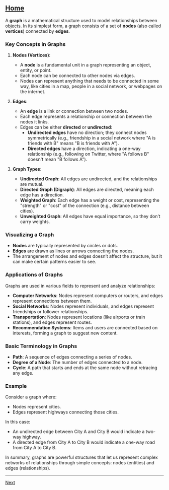 [Home](https://t2m.io/VwvDcuw)
---

A **graph** is a mathematical structure used to model relationships between objects. In its simplest form, a graph consists of a set of **nodes** (also called **vertices**) connected by **edges**.

### Key Concepts in Graphs

1. **Nodes (Vertices)**:
   - A **node** is a fundamental unit in a graph representing an object, entity, or point.
   - Each node can be connected to other nodes via edges.
   - Nodes can represent anything that needs to be connected in some way, like cities in a map, people in a social network, or webpages on the internet.

2. **Edges**:
   - An **edge** is a link or connection between two nodes.
   - Each edge represents a relationship or connection between the nodes it links.
   - Edges can be either **directed** or **undirected**:
     - **Undirected edges** have no direction; they connect nodes symmetrically (e.g., friendship in a social network where "A is friends with B" means "B is friends with A").
     - **Directed edges** have a direction, indicating a one-way relationship (e.g., following on Twitter, where "A follows B" doesn't mean "B follows A").

3. **Graph Types**:
   - **Undirected Graph**: All edges are undirected, and the relationships are mutual.
   - **Directed Graph (Digraph)**: All edges are directed, meaning each edge has a direction.
   - **Weighted Graph**: Each edge has a weight or cost, representing the "strength" or "cost" of the connection (e.g., distance between cities).
   - **Unweighted Graph**: All edges have equal importance, so they don’t carry weights.

### Visualizing a Graph

- **Nodes** are typically represented by circles or dots.
- **Edges** are drawn as lines or arrows connecting the nodes.
- The arrangement of nodes and edges doesn’t affect the structure, but it can make certain patterns easier to see.

### Applications of Graphs

Graphs are used in various fields to represent and analyze relationships:

- **Computer Networks**: Nodes represent computers or routers, and edges represent connections between them.
- **Social Networks**: Nodes represent individuals, and edges represent friendships or follower relationships.
- **Transportation**: Nodes represent locations (like airports or train stations), and edges represent routes.
- **Recommendation Systems**: Items and users are connected based on interests, forming a graph to suggest new content.

### Basic Terminology in Graphs

- **Path**: A sequence of edges connecting a series of nodes.
- **Degree of a Node**: The number of edges connected to a node.
- **Cycle**: A path that starts and ends at the same node without retracing any edge.

### Example

Consider a graph where:
- Nodes represent cities.
- Edges represent highways connecting those cities.

In this case:
- An undirected edge between City A and City B would indicate a two-way highway.
- A directed edge from City A to City B would indicate a one-way road from City A to City B.
  
In summary, graphs are powerful structures that let us represent complex networks of relationships through simple concepts: nodes (entities) and edges (relationships).

---

[Next](https://t2m.io/41JNV1n)
